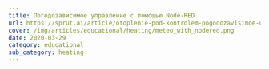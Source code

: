 ```yaml
---
title: Погодозависимое управление c помощью Node-RED
url: https://sprut.ai/article/otoplenie-pod-kontrolem-pogodozavisimoe-upravlenie
cover: /img/articles/educational/heating/meteo_with_nodered.png
date: 2020-03-29
category: educational
sub_category: heating
---
```

